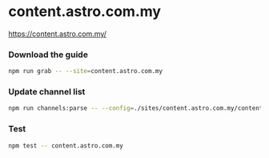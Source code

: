 # content.astro.com.my

https://content.astro.com.my/

### Download the guide

```sh
npm run grab -- --site=content.astro.com.my
```

### Update channel list

```sh
npm run channels:parse -- --config=./sites/content.astro.com.my/content.astro.com.my.config.js --output=./sites/content.astro.com.my/content.astro.com.my.channels.xml
```

### Test

```sh
npm test -- content.astro.com.my
```
